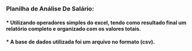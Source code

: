 ### Planilha de Análise De Salário:

#### * Utilizando operadores simples do excel, tendo como resultado final um relatório completo e organizado com os valores totais.
#### * A base de dados utilizada foi um arquivo no formato (csv).
